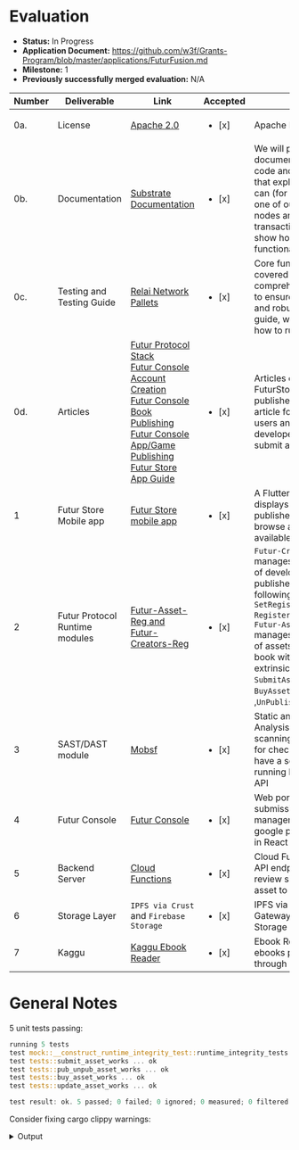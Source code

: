 # Evaluation

- **Status:** In Progress
- **Application Document:** https://github.com/w3f/Grants-Program/blob/master/applications/FuturFusion.md
- **Milestone:** 1
- **Previously successfully merged evaluation:** N/A

| Number | Deliverable | Link | Accepted | Notes |
| ------------- | ------------- | ------------- | ------------- | ------------- |
| 0a. | License | [Apache 2.0](https://github.com/RELAI-Network/relai-network/blob/main/LICENSE) | <ul><li>[x] </li></ul> |  	Apache License 2.0 | 
| 0b. | Documentation | [Substrate Documentation](https://github.com/RELAI-Network/relai-network) | <ul><li>[x] </li></ul> | We will provide both inline documentation of the code and a basic tutorial that explains how a user can (for example) spin up one of our Substrate nodes and send test transactions, which will show how the new functionality works. | 
| 0c. | Testing and Testing Guide | [Relai Network Pallets](https://github.com/RELAI-Network/relai-network/blob/main/README.md#testing)| <ul><li>[x] </li></ul> | Core functions will be fully covered by comprehensive unit tests to ensure functionality and robustness. In the guide, we will describe how to run these tests. | 
| 0d. | Articles |[Futur Protocol Stack](https://blog.relai.network/futur-protocol-stack)<br/> [Futur Console Account Creation](https://blog.relai.network/futur-console-account-creation-relai-network-devnet)<br/> [Futur Console Book Publishing](https://blog.relai.network/futur-console-book-publication-relai-network-devnet) <br/> [Futur Console App/Game Publishing](https://blog.relai.network/futur-console-appgame-creation-relai-network-devnet)<br/> [Futur Store App Guide](https://blog.relai.network/futur-store-app-devnet-relai-network)| <ul><li>[x] </li></ul> | Articles explaining the FuturStore stack will be published. There will be article for FuturStore users and also for App developers wanting to submit apps on the store. |
| 1 | Futur Store Mobile app |[Futur Store mobile app](https://github.com/RELAI-Network/futurstore-app)| <ul><li>[x] </li></ul> |A Flutter mobile app store, displays catalog of published apps. Users can browse and install available apps.|
| 2 | Futur Protocol Runtime modules |[Futur-Asset-Reg and Futur-Creators-Reg](https://github.com/RELAI-Network/relai-network/tree/main/pallets)| <ul><li>[x] </li></ul> |`Futur-Creators-Reg` manages the registration of developers and book publishers with the following extrinsics: `SetRegistrationFee` `RegisterDev`,`UnRegisterDev` <br/>`Futur-Assets-Reg` manages the publication of assets apps, games or book with the following extrinsics: `SubmitAsset`,`UpdateAsset`, `BuyAsset`,`PublishAsset`, ,`UnPublishAsset`|
| 3 | SAST/DAST module |[Mobsf](https://mobsf.github.io/docs)| <ul><li>[x] </li></ul> |Static and Dynamic Analysis component for scanning submited apks for checking security. We have a server instance running Mobsf exposing API|   
| 4 | Futur Console |[Futur Console](https://github.com/RELAI-Network/futur-console-react)| <ul><li>[x] </li></ul> |Web portal for app submission and management (similar to google play console) built in React|   
| 5 | Backend Server|[Cloud Functions](https://github.com/RELAI-Network/relai-fn)| <ul><li>[x] </li></ul> |Cloud Functions serving API endpoint, ex: verifying review signatures, upload asset to IPFS,...| 
| 6 | Storage Layer|`IPFS via Crust` and `Firebase Storage`| <ul><li>[x] </li></ul> |IPFS via Crust Network Gateway and Firebase Storage | 
| 7 | Kaggu|[Kaggu Ebook Reader](https://github.com/RELAI-Network/kaggu)| <ul><li>[x] </li></ul> | Ebook Reader for the ebooks purchased through Futur Store app | 

# General Notes

5 unit tests passing:

```rust
running 5 tests
test mock::__construct_runtime_integrity_test::runtime_integrity_tests ... ok
test tests::submit_asset_works ... ok
test tests::pub_unpub_asset_works ... ok
test tests::buy_asset_works ... ok
test tests::update_asset_works ... ok

test result: ok. 5 passed; 0 failed; 0 ignored; 0 measured; 0 filtered out; finished in 0.00s
```

Consider fixing cargo clippy warnings:

<details>
  <summary>Output</summary>

```rust
Checking futur-assets-reg v0.1.0 (/home/ubuntu/relai-network/pallets/futur-assets-reg)
warning: unused variable: `review_str`
   --> pallets/futur-assets-reg/src/lib.rs:295:9
    |
295 |                 let review_str =
    |                     ^^^^^^^^^^ help: if this is intentional, prefix it with an underscore: `_review_str`
    |
    = note: `#[warn(unused_variables)]` on by default

warning: associated functions `do_fetch_reviews` and `fetch_reviews` are never used
   --> pallets/futur-assets-reg/src/lib.rs:271:6
    |
216 |     impl<T: Config> Pallet<T> {
    |     ------------------------- associated functions in this implementation
...
271 |         fn do_fetch_reviews() -> Result<(), http::Error> {
    |            ^^^^^^^^^^^^^^^^
...
320 |         fn fetch_reviews() -> Result<(), &'static str> {
    |            ^^^^^^^^^^^^^
    |
    = note: `#[warn(dead_code)]` on by default

warning: equality checks against false can be replaced by a negation
   --> pallets/futur-assets-reg/src/lib.rs:163:12
    |
163 |             ensure!(maybe_asset.published == false, Error::<T>::AssetIsPublished);
    |                     ^^^^^^^^^^^^^^^^^^^^^^^^^^^^^^ help: try simplifying it as shown: `!maybe_asset.published`
    |
    = help: for further information visit https://rust-lang.github.io/rust-clippy/master/index.html#bool_comparison
    = note: `#[warn(clippy::bool_comparison)]` on by default

warning: the borrowed expression implements the required traits
   --> pallets/futur-assets-reg/src/lib.rs:223:41
    |
223 |             AssetRegistry::<T>::insert(asset_id, &asset);
    |                                                  ^^^^^^ help: change this to: `asset`
    |
    = help: for further information visit https://rust-lang.github.io/rust-clippy/master/index.html#needless_borrows_for_generic_args
    = note: `#[warn(clippy::needless_borrows_for_generic_args)]` on by default

warning: this let-binding has unit value
   --> pallets/futur-assets-reg/src/lib.rs:321:4
    |
321 |             let _ = Self::do_fetch_reviews().map_err(|_| "Failed to Reviews")?;
    |             ^^^^^^^^^^^^^^^^^^^^^^^^^^^^^^^^^^^^^^^^^^^^^^^^^^^^^^^^^^^^^^^^^^^ help: omit the `let` binding: `Self::do_fetch_reviews().map_err(|_| "Failed to Reviews")?;`
    |
    = help: for further information visit https://rust-lang.github.io/rust-clippy/master/index.html#let_unit_value
    = note: `#[warn(clippy::let_unit_value)]` on by default

warning: empty doc comment
  --> pallets/futur-assets-reg/src/lib.rs:48:12
   |
48 |     #[pallet::storage]
   |               ^^^^^^^
   |
   = help: consider removing or filling it
   = help: for further information visit https://rust-lang.github.io/rust-clippy/master/index.html#empty_docs
   = note: `#[warn(clippy::empty_docs)]` on by default

warning: empty doc comment
  --> pallets/futur-assets-reg/src/lib.rs:52:12
   |
52 |     #[pallet::storage]
   |               ^^^^^^^
   |
   = help: consider removing or filling it
   = help: for further information visit https://rust-lang.github.io/rust-clippy/master/index.html#empty_docs

warning: empty doc comment
  --> pallets/futur-assets-reg/src/lib.rs:61:12
   |
61 |     #[pallet::storage]
   |               ^^^^^^^
   |
   = help: consider removing or filling it
   = help: for further information visit https://rust-lang.github.io/rust-clippy/master/index.html#empty_docs

warning: `futur-assets-reg` (lib) generated 8 warnings (run `cargo clippy --fix --lib -p futur-assets-reg` to apply 3 suggestions)
    Checking handlebars v4.5.0
    Checking hyper-rustls v0.24.2
    Checking sc-consensus-slots v0.10.0-dev (https://github.com/paritytech/substrate.git?branch=polkadot-v1.0.0#948fbd2f)
    Checking pallet-grandpa v4.0.0-dev (https://github.com/paritytech/substrate.git?branch=polkadot-v1.0.0#948fbd2f)
    Checking futur-creators-reg v0.1.0 (/home/ubuntu/relai-network/pallets/futur-creators-reg)
warning: empty doc comment
  --> pallets/futur-creators-reg/src/lib.rs:42:12
   |
42 |     #[pallet::storage]
   |               ^^^^^^^
   |
   = help: consider removing or filling it
   = help: for further information visit https://rust-lang.github.io/rust-clippy/master/index.html#empty_docs
   = note: `#[warn(clippy::empty_docs)]` on by default

warning: empty doc comment
  --> pallets/futur-creators-reg/src/lib.rs:46:12
   |
46 |     #[pallet::storage]
   |               ^^^^^^^
   |
   = help: consider removing or filling it
   = help: for further information visit https://rust-lang.github.io/rust-clippy/master/index.html#empty_docs

warning: empty doc comment
  --> pallets/futur-creators-reg/src/lib.rs:50:12
   |
50 |     #[pallet::storage]
   |               ^^^^^^^
   |
   = help: consider removing or filling it
   = help: for further information visit https://rust-lang.github.io/rust-clippy/master/index.html#empty_docs

warning: `futur-creators-reg` (lib) generated 3 warnings
```
</details>
